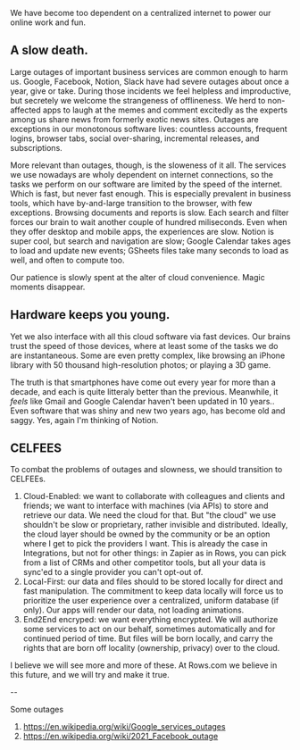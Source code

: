 We have become too dependent on a centralized internet to power our online work and fun.

## A slow death.

Large outages of important business services are common enough to harm us. Google, Facebook, Notion, Slack have had severe outages about once a year, give or take. During those incidents we feel helpless and improductive, but secretely we welcome the strangeness of offlineness. We herd to non-affected apps to laugh at the memes and comment excitedly as the experts among us share news from formerly exotic news sites. Outages are exceptions in our monotonous software lives: countless accounts, frequent logins, browser tabs, social over-sharing, incremental releases, and subscriptions. 

More relevant than outages, though, is the sloweness of it all. The services we use nowadays are wholy dependent on internet connections, so the tasks we perform on our software are limited by the speed of the internet. Which is fast, but never fast enough. This is especially prevalent in business tools, which have by-and-large transition to the browser, with few exceptions. Browsing documents and reports is slow. Each search and filter forces our brain to wait another couple of hundred miliseconds. Even when they offer desktop and mobile apps, the experiences are slow. Notion is super cool, but search and navigation are slow; Google Calendar takes ages to load and update new events; GSheets files take many seconds to load as well, and often to compute too.

Our patience is slowly spent at the alter of cloud convenience. Magic moments disappear. 

## Hardware keeps you young.

Yet we also interface with all this cloud software via fast devices. Our brains trust the speed of those devices, where at least some of the tasks we do are instantaneous. Some are even pretty complex, like browsing an iPhone library with 50 thousand high-resolution photos; or playing a 3D game. 

The truth is that smartphones have come out every year for more than a decade, and each is quite litteraly better than the previous. Meanwhile, it _feels_ like Gmail and Google Calendar haven't been updated in 10 years.. Even software that was shiny and new two years ago, has become old and saggy. Yes, again I'm thinking of Notion.

## CELFEES

To combat the problems of outages and slowness, we should transition to CELFEEs.

1. Cloud-Enabled: we want to collaborate with colleagues and clients and friends; we want to interface with machines (via APIs) to store and retrieve our data. We need the cloud for that. But "the cloud" we use shouldn't be slow or proprietary, rather invisible and distributed. Ideally, the cloud layer should be owned by the community or be an option where I get to pick the providers I want. This is already the case in Integrations, but not for other things: in Zapier as in Rows, you can pick from a list of CRMs and other competitor tools, but all your data is sync'ed to a single provider you can't opt-out of.
2. Local-First: our data and files should to be stored locally for direct and fast manipulation. The commitment to keep data locally will force us to prioritize the user experience over a centralized, uniform database (if only). Our apps will render our data, not loading animations.
3. End2End encryped: we want everything encrypted. We will authorize some services to act on our behalf, sometimes automatically and for continued period of time. But files will be born locally, and carry the rights that are born off locality (ownership, privacy) over to the cloud.

I believe we will see more and more of these. At Rows.com we believe in this future, and we will try and make it true.

-- 

Some outages
1. https://en.wikipedia.org/wiki/Google_services_outages
2. https://en.wikipedia.org/wiki/2021_Facebook_outage
